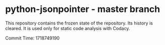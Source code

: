 # python-jsonpointer - master branch

This repository contains the frozen state of the repository.
Its history is cleared. It is used only for static code
analysis with Codacy.

Commit Time: 1718749190